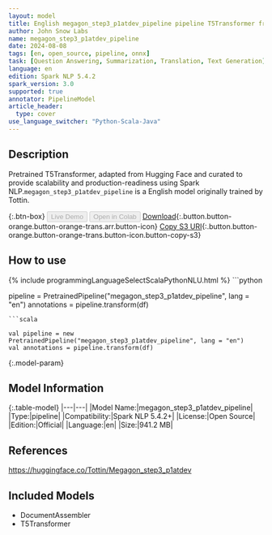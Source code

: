 ```yaml
---
layout: model
title: English megagon_step3_p1atdev_pipeline pipeline T5Transformer from Tottin
author: John Snow Labs
name: megagon_step3_p1atdev_pipeline
date: 2024-08-08
tags: [en, open_source, pipeline, onnx]
task: [Question Answering, Summarization, Translation, Text Generation]
language: en
edition: Spark NLP 5.4.2
spark_version: 3.0
supported: true
annotator: PipelineModel
article_header:
  type: cover
use_language_switcher: "Python-Scala-Java"
---
```


## Description

Pretrained T5Transformer, adapted from Hugging Face and curated to provide scalability and production-readiness using Spark NLP.`megagon_step3_p1atdev_pipeline` is a English model originally trained by Tottin.

{:.btn-box}
<button class="button button-orange" disabled>Live Demo</button>
<button class="button button-orange" disabled>Open in Colab</button>
[Download](https://s3.amazonaws.com/auxdata.johnsnowlabs.com/public/models/megagon_step3_p1atdev_pipeline_en_5.4.2_3.0_1723097493246.zip){:.button.button-orange.button-orange-trans.arr.button-icon}
[Copy S3 URI](s3://auxdata.johnsnowlabs.com/public/models/megagon_step3_p1atdev_pipeline_en_5.4.2_3.0_1723097493246.zip){:.button.button-orange.button-orange-trans.button-icon.button-copy-s3}

## How to use



<div class="tabs-box" markdown="1">
{% include programmingLanguageSelectScalaPythonNLU.html %}
```python

pipeline = PretrainedPipeline("megagon_step3_p1atdev_pipeline", lang = "en")
annotations =  pipeline.transform(df)   

```
```scala

val pipeline = new PretrainedPipeline("megagon_step3_p1atdev_pipeline", lang = "en")
val annotations = pipeline.transform(df)

```
</div>

{:.model-param}
## Model Information

{:.table-model}
|---|---|
|Model Name:|megagon_step3_p1atdev_pipeline|
|Type:|pipeline|
|Compatibility:|Spark NLP 5.4.2+|
|License:|Open Source|
|Edition:|Official|
|Language:|en|
|Size:|941.2 MB|

## References

https://huggingface.co/Tottin/Megagon_step3_p1atdev

## Included Models

- DocumentAssembler
- T5Transformer